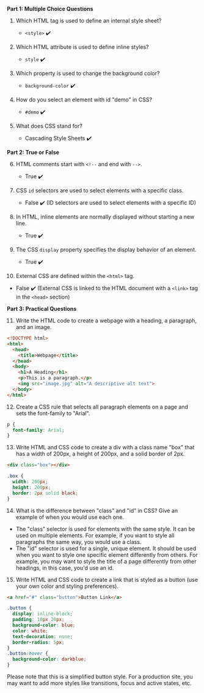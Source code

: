 **Part 1: Multiple Choice Questions**

1. Which HTML tag is used to define an internal style sheet?
   - `<style>` ✔️

2. Which HTML attribute is used to define inline styles?
   - `style` ✔️

3. Which property is used to change the background color?
   - `background-color` ✔️

4. How do you select an element with id "demo" in CSS?
   - `#demo` ✔️

5. What does CSS stand for?
   - Cascading Style Sheets ✔️

**Part 2: True or False**

6. HTML comments start with `<!--` and end with `-->`.
   - True ✔️

7. CSS `id` selectors are used to select elements with a specific class.
   - False ✔️ (ID selectors are used to select elements with a specific ID)

8. In HTML, inline elements are normally displayed without starting a new line.
   - True ✔️

9. The CSS `display` property specifies the display behavior of an element.
   - True ✔️

10. External CSS are defined within the `<html>` tag.
   - False ✔️ (External CSS is linked to the HTML document with a `<link>` tag in the `<head>` section)

**Part 3: Practical Questions**

11. Write the HTML code to create a webpage with a heading, a paragraph, and an image.
```html
<!DOCTYPE html>
<html>
  <head>
    <title>Webpage</title>
  </head>
  <body>
    <h1>A Heading</h1>
    <p>This is a paragraph.</p>
    <img src="image.jpg" alt="A descriptive alt text">
  </body>
</html>
```

12. Create a CSS rule that selects all paragraph elements on a page and sets the font-family to "Arial".
```css
p {
  font-family: Arial;
}
```

13. Write HTML and CSS code to create a div with a class name "box" that has a width of 200px, a height of 200px, and a solid border of 2px.
```html
<div class="box"></div>
```
```css
.box {
  width: 200px;
  height: 200px;
  border: 2px solid black;
}
```

14. What is the difference between "class" and "id" in CSS? Give an example of when you would use each one.
- The "class" selector is used for elements with the same style. It can be used on multiple elements. For example, if you want to style all paragraphs the same way, you would use a class.
- The "id" selector is used for a single, unique element. It should be used when you want to style one specific element differently from others. For example, you may want to style the title of a page differently from other headings, in this case, you'd use an id.

15. Write HTML and CSS code to create a link that is styled as a button (use your own color and styling preferences).
```html
<a href="#" class="button">Button Link</a>
```
```css
.button {
  display: inline-block;
  padding: 10px 20px;
  background-color: blue;
  color: white;
  text-decoration: none;
  border-radius: 5px;
}
.button:hover {
  background-color: darkblue;
}
```
Please note that this is a simplified button style. For a production site, you may want to add more styles like transitions, focus and active states, etc.
